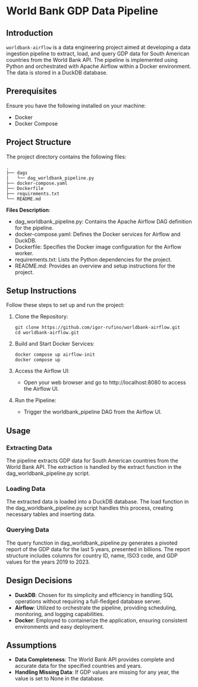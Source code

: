 # World Bank GDP Data Pipeline

## Introduction

```worldbank-airflow``` is a data engineering project aimed at developing a data ingestion pipeline to extract, load, and query GDP data for South American countries from the World Bank API. The pipeline is implemented using Python and orchestrated with Apache Airflow within a Docker environment. The data is stored in a DuckDB database.

## Prerequisites

Ensure you have the following installed on your machine:

- Docker
- Docker Compose

## Project Structure

The project directory contains the following files:

```
.
├── dags
|   └── dag_worldbank_pipeline.py
├── docker-compose.yaml
├── Dockerfile
├── requirements.txt
└── README.md

```

**Files Description**:

- dag_worldbank_pipeline.py: Contains the Apache Airflow DAG definition for the pipeline.
- docker-compose.yaml: Defines the Docker services for Airflow and DuckDB.
- Dockerfile: Specifies the Docker image configuration for the Airflow worker.
- requirements.txt: Lists the Python dependencies for the project.
- README.md: Provides an overview and setup instructions for the project.


## Setup Instructions

Follow these steps to set up and run the project:

1. Clone the Repository:
    ```
    git clone https://github.com/igor-rufino/worldbank-airflow.git
    cd worldbank-airflow.git
    ```

2. Build and Start Docker Services:
    ```
    docker compose up airflow-init
    docker compose up
    ```

3. Access the Airflow UI:

   - Open your web browser and go to http://localhost:8080 to access the Airflow UI.


4. Run the Pipeline:

    - Trigger the worldbank_pipeline DAG from the Airflow UI.

## Usage
### Extracting Data
The pipeline extracts GDP data for South American countries from the World Bank API. The extraction is handled by the extract function in the dag_worldbank_pipeline.py script.

### Loading Data
The extracted data is loaded into a DuckDB database. The load function in the dag_worldbank_pipeline.py script handles this process, creating necessary tables and inserting data.

### Querying Data
The query function in dag_worldbank_pipeline.py generates a pivoted report of the GDP data for the last 5 years, presented in billions. The report structure includes columns for country ID, name, ISO3 code, and GDP values for the years 2019 to 2023.

## Design Decisions
- **DuckDB**: Chosen for its simplicity and efficiency in handling SQL operations without requiring a full-fledged database server.
- **Airflow**: Utilized to orchestrate the pipeline, providing scheduling, monitoring, and logging capabilities.
- **Docker**: Employed to containerize the application, ensuring consistent environments and easy deployment.

## Assumptions
- **Data Completeness**: The World Bank API provides complete and accurate data for the specified countries and years.
- **Handling Missing Data**: If GDP values are missing for any year, the value is set to None in the database.